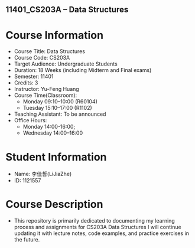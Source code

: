 ## 11401_CS203A – Data Structures

# Course Information
- Course Title: Data Structures
- Course Code: CS203A
- Target Audience: Undergraduate Students
- Duration: 18 Weeks (including Midterm and Final exams)
- Semester: 11401
- Credits: 3
- Instructor: Yu-Feng Huang
- Course Time(Classroom):
  - Monday 09:10–10:00 (R60104)
  - Tuesday 15:10–17:00 (R1102)
- Teaching Assistant: To be announced
- Office Hours:
  - Monday 14:00-16:00;
  - Wednesday 14:00–16:00
# Student Information
- Name: 李佳哲(LiJiaZhe)
- ID: 1121557

# Course Description
- This repository is primarily dedicated to documenting my learning process and assignments for CS203A Data Structures I will continue updating it with lecture notes, code examples, and practice exercises in the future.
